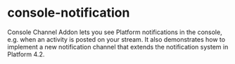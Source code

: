 # console-notification
Console Channel Addon lets you see Platform notifications in the console, e.g. when an activity is posted on your stream. It also demonstrates how to implement a new notification channel that extends the notification system in Platform 4.2.
